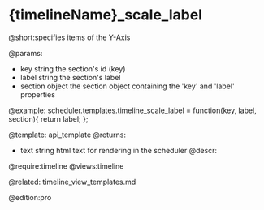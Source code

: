 {timelineName}_scale_label
=============

@short:specifies items of the Y-Axis
	
@params:
- key 	string 		the section's id (key)
- label 	string	the section's label
- section 	object 		the section object containing the 'key' and 'label' properties


@example:
scheduler.templates.timeline_scale_label = function(key, label, section){ 
	return label; 
};

@template:	api_template
@returns:
- text    string     html text for rendering in the scheduler
@descr:


@require:timeline
@views:timeline


@related:
	timeline_view_templates.md
    
    
@edition:pro